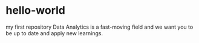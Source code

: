 # hello-world
my first repository
Data Analytics is a fast-moving field and we want you to be up to date and apply new learnings.
